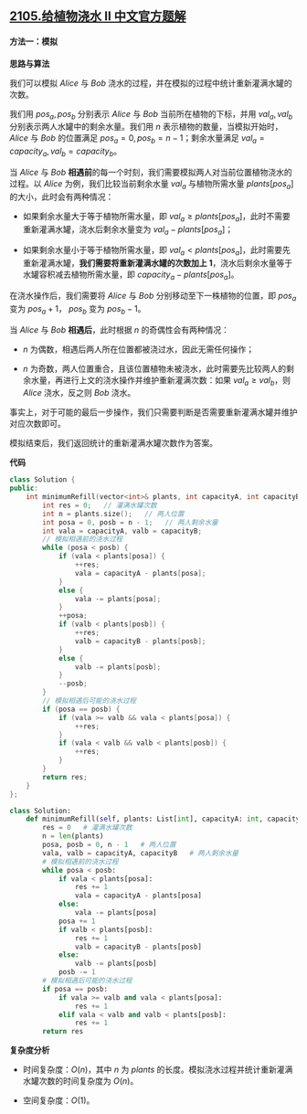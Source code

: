 ## [2105.给植物浇水 II 中文官方题解](https://leetcode.cn/problems/watering-plants-ii/solutions/100000/gei-zhi-wu-jiao-shui-ii-by-leetcode-solu-5cki)
#### 方法一：模拟

**思路与算法**

我们可以模拟 $\textit{Alice}$ 与 $\textit{Bob}$ 浇水的过程，并在模拟的过程中统计重新灌满水罐的次数。

我们用 $\textit{pos}_a, \textit{pos}_b$ 分别表示 $\textit{Alice}$ 与 $\textit{Bob}$ 当前所在植物的下标，并用 $\textit{val}_a, \textit{val}_b$ 分别表示两人水罐中的剩余水量。我们用 $n$ 表示植物的数量，当模拟开始时，$\textit{Alice}$ 与 $\textit{Bob}$ 的位置满足 $\textit{pos}_a = 0, \textit{pos}_b = n - 1$；剩余水量满足 $\textit{val}_a = \textit{capacity}_a, \textit{val}_b = \textit{capacity}_b$。

当 $\textit{Alice}$ 与 $\textit{Bob}$ **相遇前**的每一个时刻，我们需要模拟两人对当前位置植物浇水的过程。以 $\textit{Alice}$ 为例，我们比较当前剩余水量 $\textit{val}_a$ 与植物所需水量 $\textit{plants}[\textit{pos}_a]$ 的大小，此时会有两种情况：

- 如果剩余水量大于等于植物所需水量，即 $\textit{val}_a \ge \textit{plants}[\textit{pos}_a]$，此时不需要重新灌满水罐，浇水后剩余水量变为 $\textit{val}_a - \textit{plants}[\textit{pos}_a]$；

- 如果剩余水量小于等于植物所需水量，即 $\textit{val}_a < \textit{plants}[\textit{pos}_a]$，此时需要先重新灌满水罐，**我们需要将重新灌满水罐的次数加上 $1$**，浇水后剩余水量等于水罐容积减去植物所需水量，即 $\textit{capacity}_a - \textit{plants}[\textit{pos}_a]$。

在浇水操作后，我们需要将 $\textit{Alice}$ 与 $\textit{Bob}$ 分别移动至下一株植物的位置，即 $\textit{pos}_a$ 变为 $\textit{pos}_a + 1$， $\textit{pos}_b$ 变为 $\textit{pos}_b - 1$。

当 $\textit{Alice}$ 与 $\textit{Bob}$ **相遇后**，此时根据 $n$ 的奇偶性会有两种情况：

- $n$ 为偶数，相遇后两人所在位置都被浇过水，因此无需任何操作；

- $n$ 为奇数，两人位置重合，且该位置植物未被浇水，此时需要先比较两人的剩余水量，再进行上文的浇水操作并维护重新灌满次数：如果 $\textit{val}_a \ge \textit{val}_b$，则 $\textit{Alice}$ 浇水，反之则 $\textit{Bob}$ 浇水。

事实上，对于可能的最后一步操作，我们只需要判断是否需要重新灌满水罐并维护对应次数即可。

模拟结束后，我们返回统计的重新灌满水罐次数作为答案。


**代码**

```C++ [sol1-C++]
class Solution {
public:
    int minimumRefill(vector<int>& plants, int capacityA, int capacityB) {
        int res = 0;   // 灌满水罐次数
        int n = plants.size();   // 两人位置
        int posa = 0, posb = n - 1;   // 两人剩余水量
        int vala = capacityA, valb = capacityB;
        // 模拟相遇前的浇水过程
        while (posa < posb) {
            if (vala < plants[posa]) {
                ++res;
                vala = capacityA - plants[posa];
            }
            else {
                vala -= plants[posa];
            }
            ++posa;
            if (valb < plants[posb]) {
                ++res;
                valb = capacityB - plants[posb];
            }
            else {
                valb -= plants[posb];
            }
            --posb;
        }
        // 模拟相遇后可能的浇水过程
        if (posa == posb) {
            if (vala >= valb && vala < plants[posa]) {
                ++res;
            }
            if (vala < valb && valb < plants[posb]) {
                ++res;
            }
        }
        return res;
    }
};
```


```Python [sol1-Python3]
class Solution:
    def minimumRefill(self, plants: List[int], capacityA: int, capacityB: int) -> int:
        res = 0   # 灌满水罐次数
        n = len(plants)
        posa, posb = 0, n - 1   # 两人位置
        vala, valb = capacityA, capacityB   # 两人剩余水量
        # 模拟相遇前的浇水过程
        while posa < posb:
            if vala < plants[posa]:
                res += 1
                vala = capacityA - plants[posa]
            else:
                vala -= plants[posa]
            posa += 1
            if valb < plants[posb]:
                res += 1
                valb = capacityB - plants[posb]
            else:
                valb -= plants[posb]
            posb -= 1
        # 模拟相遇后可能的浇水过程
        if posa == posb:
            if vala >= valb and vala < plants[posa]:
                res += 1
            elif vala < valb and valb < plants[posb]:
                res += 1
        return res
```


**复杂度分析**

- 时间复杂度：$O(n)$，其中 $n$ 为 $\textit{plants}$ 的长度。模拟浇水过程并统计重新灌满水罐次数的时间复杂度为 $O(n)$。

- 空间复杂度：$O(1)$。